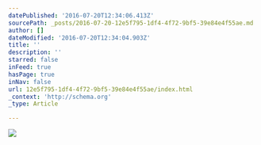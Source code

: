 ```yaml
---
datePublished: '2016-07-20T12:34:06.413Z'
sourcePath: _posts/2016-07-20-12e5f795-1df4-4f72-9bf5-39e84e4f55ae.md
author: []
dateModified: '2016-07-20T12:34:04.903Z'
title: ''
description: ''
starred: false
inFeed: true
hasPage: true
inNav: false
url: 12e5f795-1df4-4f72-9bf5-39e84e4f55ae/index.html
_context: 'http://schema.org'
_type: Article

---
```

![](https://the-grid-user-content.s3-us-west-2.amazonaws.com/a03bfdb0-56c9-49ca-8139-7fd1779f09c2.jpg)